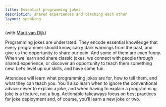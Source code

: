 ```yaml
---
title: Essential programming jokes
description: shared experiences and teaching each other
layout: speaking
---
```


(with [Marit van Dijk](https://maritvandijk.com/))

Programming jokes are underrated.
They encode essential knowledge that every programmer should know, carry dark warnings from the past,
and give us the opportunity to share our pain.
And some of them are even funny.
When we learn and share classic jokes, we connect with people through shared experience, 
or discover an opportunity to teach them something new.
Let’s level up our skills, and have some fun.

Attendees will learn what programming jokes are for, how to tell them, and what they can teach you.
You’ll also learn when to ignore the conventional advice never to explain a joke,
and when having to explain a programming joke is a feature, not a bug.
Actionable takeaways focus on best practices for joke deployment and,
of course, you’ll learn a new joke or two.
